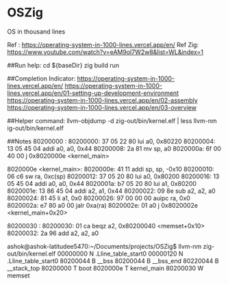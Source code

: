 # OSZig
OS in thousand lines

Ref : https://operating-system-in-1000-lines.vercel.app/en/
Ref Zig: https://www.youtube.com/watch?v=eAM9ol7W2w8&list=WL&index=1

##Run help:
cd ${baseDir}
zig build run

##Completion Indicator:
https://operating-system-in-1000-lines.vercel.app/en/
https://operating-system-in-1000-lines.vercel.app/en/01-setting-up-development-environment
https://operating-system-in-1000-lines.vercel.app/en/02-assembly
https://operating-system-in-1000-lines.vercel.app/en/03-overview

##Helper command:
llvm-objdump -d zig-out/bin/kernel.elf | less
llvm-nm ig-out/bin/kernel.elf


##Notes
80200000 <boot>:
80200000: 37 05 22 80   lui     a0, 0x80220
80200004: 13 05 45 04   addi    a0, a0, 0x44
80200008: 2a 81         mv      sp, a0
8020000a: 6f 00 40 00   j       0x8020000e <kernel_main>

8020000e <kernel_main>:
8020000e: 41 11         addi    sp, sp, -0x10
80200010: 06 c6         sw      ra, 0xc(sp)
80200012: 37 05 20 80   lui     a0, 0x80200
80200016: 13 05 45 04   addi    a0, a0, 0x44
8020001a: b7 05 20 80   lui     a1, 0x80200
8020001e: 13 86 45 04   addi    a2, a1, 0x44
80200022: 09 8e         sub     a2, a2, a0
80200024: 81 45         li      a1, 0x0
80200026: 97 00 00 00   auipc   ra, 0x0
8020002a: e7 80 a0 00   jalr    0xa(ra) <memset>
8020002e: 01 a0         j       0x8020002e <kernel_main+0x20>

80200030 <memset>:
80200030: 01 ca         beqz    a2, 0x80200040 <memset+0x10>
80200032: 2a 96         add     a2, a2, a0

ashok@ashok-latitudee5470:~/Documents/projects/OSZig$ llvm-nm zig-out/bin/kernel.elf
00000000 N .Lline_table_start0
00000120 N .Lline_table_start0
80200044 B __bss
80200044 B __bss_end
80220044 B __stack_top
80200000 T boot
8020000e T kernel_main
80200030 W memset
